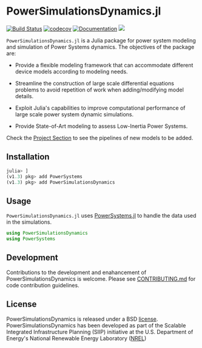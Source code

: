 # PowerSimulationsDynamics.jl

[![Build Status](https://travis-ci.com/NREL-SIIP/PowerSimulationsDynamics.jl.svg?branch=master)](https://travis-ci.com/NREL-SIIP/PowerSimulationsDynamics.jl)
[![codecov](https://codecov.io/gh/NREL-SIIP/PowerSimulationsDynamics.jl/branch/master/graph/badge.svg)](https://codecov.io/gh/NREL-SIIP/PowerSimulationsDynamics.jl)
[![Documentation](https://github.com/NREL-SIIP/PowerSimulationsDynamics.jl/workflows/Documentation/badge.svg)](https://nrel-siip.github.io/PowerSimulationsDynamics.jl/stable)
[<img src="https://img.shields.io/badge/slack-@SIIP/PSID-blue.svg?logo=slack">](https://join.slack.com/t/nrel-siip/shared_invite/zt-glam9vdu-o8A9TwZTZqqNTKHa7q3BpQ)

`PowerSimulationsDynamics.jl` is a Julia package for power system modeling and simulation of Power Systems dynamics. The objectives of the package are:

- Provide a flexible modeling framework that can accommodate different device models according to modeling needs.

- Streamline the construction of large scale differential equations problems to avoid repetition of work when adding/modifying model details.

- Exploit Julia's capabilities to improve computational performance of large scale power system dynamic simulations.

- Provide State-of-Art modeling to assess Low-Inertia Power Systems.

Check the [Project Section](https://github.com/NREL-SIIP/PowerSimulationsDynamics.jl/projects/1) to see the pipelines of new models to be added. 

## Installation

```julia
julia> ]
(v1.3) pkg> add PowerSystems
(v1.3) pkg> add PowerSimulationsDynamics
```
## Usage

`PowerSimulationsDynamics.jl` uses [PowerSystems.jl](https://github.com/NREL/PowerSystems.jl) to handle the data used in the simulations.

```julia
using PowerSimulationsDynamics
using PowerSystems
```

## Development

Contributions to the development and enahancement of PowerSimulationsDynamics is welcome. Please see [CONTRIBUTING.md](https://github.com/NREL-SIIP/PowerSimulationsDynamics.jl/blob/master/CONTRIBUTING.md) for code contribution guidelines.

## License

PowerSimulationsDynamics is released under a BSD [license](https://github.com/NREL/PowerSimulationsDynamics.jl/blob/master/LICENSE).
PowerSimulationsDynamics has been developed as part of the Scalable Integrated Infrastructure Planning (SIIP) initiative at the U.S. Department of Energy's National Renewable Energy Laboratory ([NREL](https://www.nrel.gov/))
